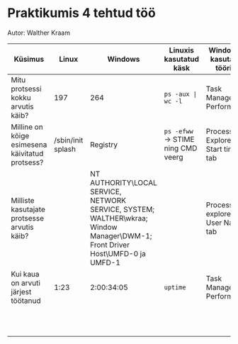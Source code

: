 # Praktikumis 4 tehtud töö
Autor: Walther Kraam

|**Küsimus**|**Linux**|**Windows**|**Linuxis kasutatud käsk**|**Windowsis kasutatud tööriist**|
|---|---|---|---|---|
|Mitu protsessi kokku arvutis käib?|197|264| <code>ps -aux &#124; wc -l</code> |Task Manager -> Performance|
|Milline on kõige esimesena käivitatud protsess?|/sbin/init splash|Registry|<code>ps -efww</code> -> STIME ning CMD veerg|Process Explorer -> Start time tab|
|Milliste kasutajate protsesse arvutis käib?|   |NT AUTHORITY\LOCAL SERVICE, NETWORK SERVICE, SYSTEM; WALTHER\wkraa; Window Manager\DWM-1; Front Driver Host\UMFD-0 ja UMFD-1 |   |Process explorer User Name tab|
|Kui kaua on arvuti järjest töötanud|1:23|2:00:34:05|<code>uptime</code>|Task Manager -> Performance|
|   |   |   |   |   |
|   |   |   |   |   |
|   |   |   |   |   |
|   |   |   |   |   |
|   |   |   |   |   |
|   |   |   |   |   |
|   |   |   |   |   |
|   |   |   |   |   |
|   |   |   |   |   |
|   |   |   |   |   |
|   |   |   |   |   |
